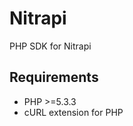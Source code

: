 **Nitrapi**
===========

PHP SDK for Nitrapi


Requirements
------------
* PHP >=5.3.3
* cURL extension for PHP

